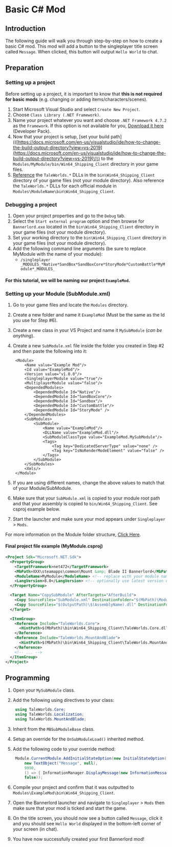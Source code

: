 # Basic C\# Mod

## Introduction

The following guide will walk you through step-by-step on how to create a basic C\# mod. This mod will add a button to the singleplayer title screen called `Message`. When clicked, this button will output `Hello World` to chat.

## Preparation

### Setting up a project

Before setting up a project, it is important to know that **this is not required for basic mods** \(e.g. changing or adding items/characters/scenes\).

1. Start Microsoft Visual Studio and select `Create New Project`.
2. Choose `Class Library (.NET Framework)`.
3. Name your project whatever you want and choose `.NET Framework 4.7.2` as the `Framework`.  If this option is not available for you, [Download it here](https://dotnet.microsoft.com/download/dotnet-framework/net472) \(Developer Pack\).
4. Now that your project is setup, \[set your build path\]\(\([https://docs.microsoft.com/en-us/visualstudio/ide/how-to-change-the-build-output-directory?view=vs-2019](https://docs.microsoft.com/en-us/visualstudio/ide/how-to-change-the-build-output-directory?view=vs-2019)\)\) to the `Modules/MyModule/bin/Win64_Shipping_Client` directory in your game files.
5. [Reference](https://docs.microsoft.com/en-us/visualstudio/ide/how-to-add-or-remove-references-by-using-the-reference-manager?view=vs-2019) the `TaleWorlds.*` DLLs in the `bin\Win64_Shipping_Client` directory of your game files \(not your module directory\). Also reference the `TaleWorlds.*` DLLs for each official module in `Modules\ModuleName\bin\Win64_Shipping_Client`.

### Debugging a project

1. Open your project properties and go to the `Debug` tab.
2. Select the `Start external program` option and then browse for `Bannerlord.exe` located in the `bin\Win64_Shipping_Client` directory in your game files \(not your module directory\).
3. Set your working directory to the `bin\Win64_Shipping_Client` directory in your game files \(not your module directory\).
4. Add the following command line arguments \(be sure to replace MyModule with the name of your module\):
   * `/singleplayer _MODULES_*Native*SandBox*SandBoxCore*StoryMode*CustomBattle*MyModule*_MODULES_`

#### For this tutorial, we will be naming our project `ExampleMod`.

### Setting up your Module \(SubModule.xml\)

1. Go to your game files and locate the `Modules` directory.
2. Create a new folder and name it `ExampleMod` \(Must be the same as the Id you use for Step \#6\).
3. Create a new class in your VS Project and name it `MySubModule` \(_can be anything_\).
4. Create a new `SubModule.xml` file inside the folder you created in Step \#2 and then paste the following into it:

   ```markup
    <Module>
        <Name value="Example Mod"/>
        <Id value="ExampleMod"/>
        <Version value="v1.0.0"/>
        <SingleplayerModule value="true"/>
        <MultiplayerModule value="false"/>
        <DependedModules>
            <DependedModule Id="Native"/>
            <DependedModule Id="SandBoxCore"/>
            <DependedModule Id="Sandbox"/>
            <DependedModule Id="CustomBattle"/>
            <DependedModule Id="StoryMode" />
        </DependedModules>
        <SubModules>
            <SubModule>
                <Name value="ExampleMod"/>
                <DLLName value="ExampleMod.dll"/>
                <SubModuleClassType value="ExampleMod.MySubModule"/>
                <Tags>
                    <Tag key="DedicatedServerType" value="none" />
                    <Tag key="IsNoRenderModeElement" value="false" />
                </Tags>
            </SubModule>
        </SubModules>
        <Xmls/>
    </Module>
   ```

7. If you are using different names, change the above values to match that of your Module/SubModule.
8. Make sure that your `SubModule.xml` is copied to your module root path and that your assembly is copied
   to `bin/Win64_Shipping_Client`. See csproj example below.
9. Start the launcher and make sure your mod appears under `Singleplayer` &gt; `Mods`.

For more information on the Module folder structure, [Click Here](../_intro/folder-structure.md).

#### Final project file example (MyModule.csproj)
```xml
<Project Sdk="Microsoft.NET.Sdk">
  <PropertyGroup>
    <TargetFramework>net472</TargetFramework>
    <MbPath>XXX\steamapps\common\Mount &amp; Blade II Bannerlord</MbPath> <!-- replace with your game path -->
    <ModuleName>MyModule</ModuleName> <!-- replace with your module name -->
    <LangVersion>8.0</LangVersion> <!-- optionally use latest version of C# -->
  </PropertyGroup>

  <Target Name="CopySubModule" AfterTargets="AfterBuild">
    <Copy SourceFiles="SubModule.xml" DestinationFolder="$(MbPath)\Modules\$(ModuleName)" />
    <Copy SourceFiles="$(OutputPath)\$(AssemblyName).dll" DestinationFolder="$(MbPath)\Modules\$(ModuleName)\bin\Win64_Shipping_Client" />
  </Target>

  <ItemGroup>
    <Reference Include="TaleWorlds.Core">
      <HintPath>$(MbPath)\bin\Win64_Shipping_Client\TaleWorlds.Core.dll</HintPath>
    </Reference>
    <Reference Include="TaleWorlds.MountAndBlade">
      <HintPath>$(MbPath)\bin\Win64_Shipping_Client\TaleWorlds.MountAndBlade.dll</HintPath>
    </Reference>
    <!-- ... -->
  </ItemGroup>
</Project>
```

## Programming

1. Open your `MySubModule` class.
2. Add the following using directives to your class:

   ```csharp
    using TaleWorlds.Core;
    using TaleWorlds.Localization;
    using TaleWorlds.MountAndBlade;
   ```

3. Inherit from the `MBSubModuleBase` class.
4. Setup an override for the `OnSubModuleLoad()` inherited method.
5. Add the following code to your override method:

   ```csharp
    Module.CurrentModule.AddInitialStateOption(new InitialStateOption("Message",
        new TextObject("Message", null),
        9990,
        () => { InformationManager.DisplayMessage(new InformationMessage("Hello World!")); },
        false));
   ```

6. Compile your project and confirm that it was outputted to `Modules\ExampleMod\bin\Win64_Shipping_Client`.
7. Open the Bannerlord launcher and navigate to `Singleplayer` &gt; `Mods` then make sure that your mod is ticked and start the game.
8. On the title screen, you should now see a button called `Message`, click it and you should see `Hello World` displayed in the bottom-left corner of your screen \(in chat\).
9. You have now successfully created your first Bannerlord mod!

